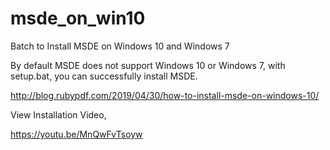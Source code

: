 # msde_on_win10
Batch to Install MSDE on Windows 10 and Windows 7

By default MSDE does not support Windows 10 or Windows 7, with setup.bat, you can successfully install MSDE.


http://blog.rubypdf.com/2019/04/30/how-to-install-msde-on-windows-10/

View Installation Video, 

https://youtu.be/MnQwFvTsoyw
